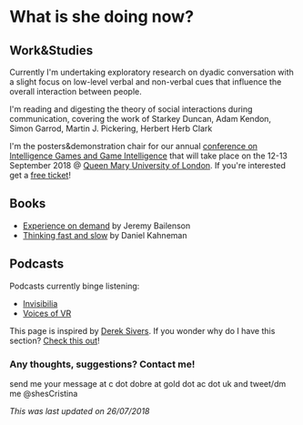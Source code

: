 # **What is she doing now?**

## Work&Studies

Currently I'm undertaking exploratory research on dyadic conversation with a slight focus on low-level verbal and non-verbal cues that influence the overall interaction between people.

I'm reading and digesting the theory of social interactions during communication, covering the work of Starkey Duncan, Adam Kendon, Simon Garrod, Martin J. Pickering, Herbert Herb Clark

I'm the posters&demonstration chair for our annual [conference on Intelligence Games and Game Intelligence](http://2018.iggi.org.uk/) that will take place on the 12-13 September 2018 @ [Queen Mary University of London](https://www.qmul.ac.uk/). If you're interested get a [free ticket](https://www.eventbrite.co.uk/e/iggi-conference-2018-tickets-44359564652)!

## Books

* [Experience on demand](https://www.amazon.co.uk/Experience-Demand-Virtual-Reality-Works/dp/0393253694) by Jeremy Bailenson
* [Thinking fast and slow](https://www.amazon.co.uk/Thinking-Fast-Slow-Daniel-Kahneman/dp/0606275649/ref=tmm_hrd_swatch_0?_encoding=UTF8&qid=1532621860&sr=8-1) by  Daniel Kahneman

## Podcasts
Podcasts currently binge listening: 
* [Invisibilia](https://www.npr.org/invisibilia/)
* [Voices of VR](www.voicesofvr.com/)


This page is inspired by [Derek Sivers](https://sivers.org/).  If you wonder why do I have this section?  [Check this out](https://nownownow.com/about)! 


### Any thoughts, suggestions? Contact me!
send me your message at c dot dobre at gold dot ac dot uk 
and tweet/dm me @shesCristina


*This was last updated on 26/07/2018*
